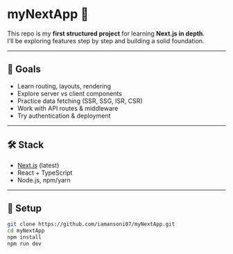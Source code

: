 # myNextApp 🚀

This repo is my **first structured project** for learning **Next.js in depth**.  
I’ll be exploring features step by step and building a solid foundation.

---

## 📌 Goals
- Learn routing, layouts, rendering
- Explore server vs client components
- Practice data fetching (SSR, SSG, ISR, CSR)
- Work with API routes & middleware
- Try authentication & deployment

---

## 🛠️ Stack
- [Next.js](https://nextjs.org/) (latest)
- React + TypeScript
- Node.js, npm/yarn

---

## 🚦 Setup
```bash
git clone https://github.com/iamansoni07/myNextApp.git
cd myNextApp
npm install
npm run dev
